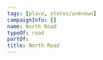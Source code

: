 ```yaml
---
tags: [place, status/unknown]
campaignInfo: []
name: North Road
typeOf: road
partOf:
title: North Road
---
```


